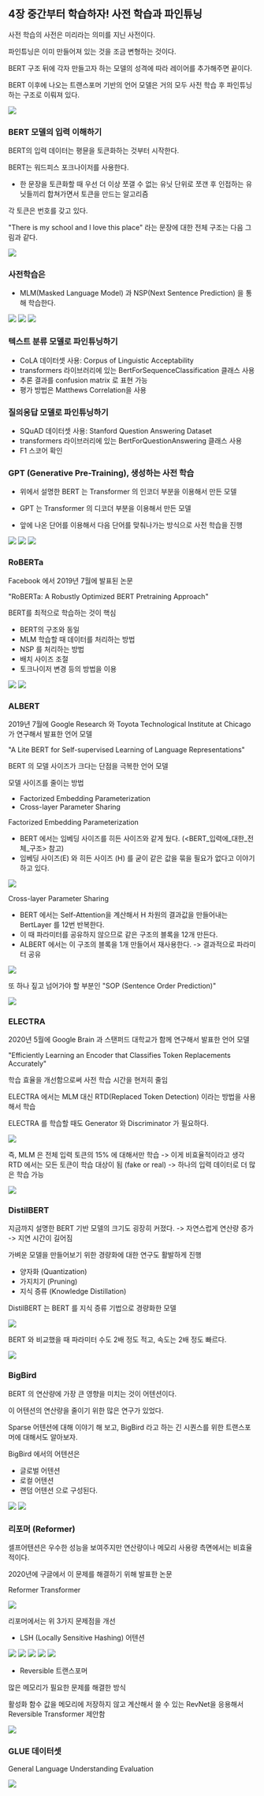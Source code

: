 ## 4장 중간부터 학습하자! 사전 학습과 파인튜닝

사전 학습의 사전은 미리라는 의미를 지닌 사전이다.

파인튜닝은 이미 만들어져 있는 것을 조금 변형하는 것이다.

BERT 구조 뒤에 각자 만들고자 하는 모델의 성격에 따라 레이어를 추가해주면 끝이다.

BERT 이후에 나오는 트랜스포머 기반의 언어 모델은 거의 모두 사전 학습 후 파인튜닝하는 구조로 이뤄져 있다.

<img src="images/BERT_모델_전체_구조.png">

### BERT 모델의 입력 이해하기

BERT의 입력 데이터는 평뮨을 토큰화하는 것부터 시작한다.

BERT는 워드피스 포크나이저를 사용한다.

- 한 문장을 토큰화할 때 우선 더 이상 쪼갤 수 없는 유닛 단위로 쪼갠 후 인접하는 유닛들끼리 합쳐가면서 토큰을 만드는 알고리즘

각 토큰은 번호를 갖고 있다.

"There is my school and I love this place" 라는 문장에 대한 전체 구조는 다음 그림과 같다.

<img src="images/BERT_입력에_대한_전체_구조.png">

### 사전학습은
- MLM(Masked Language Model) 과 NSP(Next Sentence Prediction) 을 통해 학습한다.

<img src="images/MLM_학습_과정_요약.png">

<img src="images/NSP_학습_데이터_예시.png">

<img src="images/BERT_사전_학습_요약.png">

### 텍스트 분류 모델로 파인튜닝하기

- CoLA 데이터셋 사용: Corpus of Linguistic Acceptability
- transformers 라이브러리에 있는 BertForSequenceClassification 클래스 사용
- 추론 결과를 confusion matrix 로 표현 가능
- 평가 방법은 Matthews Correlation을 사용

### 질의응답 모델로 파인튜닝하기

- SQuAD 데이터셋 사용: Stanford Question Answering Dataset
- transformers 라이브러리에 있는 BertForQuestionAnswering 클래스 사용
- F1 스코어 확인

### GPT (Generative Pre-Training), 생성하는 사전 학습

- 위에서 설명한 BERT 는 Transformer 의 인코더 부분을 이용해서 만든 모델
- GPT 는 Transformer 의 디코더 부분을 이용해서 만든 모델

- 앞에 나온 단어를 이용해서 다음 단어를 맞춰나가는 방식으로 사전 학습을 진행

<img src="images/GPT를_이용한_언어_모델_학습_방법.png">

<img src="images/BERT_vs_GPT.png">

<img src="images/GPT의_Masked_Self-Attention_에서의_마스킹_방법.png">

### RoBERTa

Facebook 에서 2019년 7월에 발표된 논문

"RoBERTa: A Robustly Optimized BERT Pretraining Approach"

BERT를 최적으로 학습하는 것이 핵심
- BERT의 구조와 동일
- MLM 학습할 때 데이터를 처리하는 방법
- NSP 를 처리하는 방법
- 배치 사이즈 조절
- 토크나이저 변경 
등의 방법을 이용

<img src="images/RoBERTa의_Dynamic_Static_마스킹.png">

<img src="images/RoBERTa에서의_NSP_전략.png">

### ALBERT

2019년 7월에 Google Research 와 Toyota Technological Institute at Chicago 가 연구해서 발표한 언어 모델

"A Lite BERT for Self-supervised Learning of Language Representations"

BERT 의 모델 사이즈가 크다는 단점을 극복한 언어 모델

모델 사이즈를 줄이는 방법
- Factorized Embedding Parameterization
- Cross-layer Parameter Sharing

Factorized Embedding Parameterization
- BERT 에서는 임베딩 사이즈를 히든 사이즈와 같게 뒀다. (<BERT_입력에_대한_전체_구조> 참고)
- 임베딩 사이즈(E) 와 히든 사이즈 (H) 를 굳이 같은 값을 묶을 필요가 없다고 이야기하고 있다.

<img src="images/ALBERT와_BERT의_임베딩_파라미터_수_계산.png">

Cross-layer Parameter Sharing
- BERT 에서는 Self-Attention을 계산해서 H 차원의 결과값을 만들어내는 BertLayer 를 12번 반복한다.
- 이 때 파라미터를 공유하지 않으므로 같은 구조의 블록을 12개 만든다.
- ALBERT 에서는 이 구조의 블록을 1개 만들어서 재사용한다. -> 결과적으로 파라미터 공유

<img src="images/ALBERT와_BERT의_인코더_동작_구조.png">

또 하나 짚고 넘어가야 할 부분인 "SOP (Sentence Order Prediction)"

<img src="images/SOP_학습_데이터_예시.png">

### ELECTRA

2020년 5월에 Google Brain 과 스탠퍼드 대학교가 함께 연구해서 발표한 언어 모델

"Efficiently Learning an Encoder that Classifies Token Replacements Accurately"

학습 효율을 개선함으로써 사전 학습 시간을 현저히 줄임

ELECTRA 에서는 MLM 대신 RTD(Replaced Token Detection) 이라는 방법을 사용해서 학습

ELECTRA 를 학습할 때도 Generator 와 Discriminator 가 필요하다.

<img src="images/ELECTRA의_Generator와_Discriminator_역할.png">

즉, MLM 은 전체 입력 토큰의 15% 에 대해서만 학습 -> 이게 비효율적이라고 생각  
RTD 에서는 모든 토큰이 학습 대상이 됨 (fake or real) -> 하나의 입력 데이터로 더 많은 학습 가능

<img src="images/RTD를_통한_언어_모델_학습_효과.png">

### DistilBERT

지금까지 설명한 BERT 기반 모델의 크기도 굉장히 커졌다. -> 자연스럽게 연산량 증가 -> 지연 시간이 길어짐

가벼운 모델을 만들어보기 위한 경량화에 대한 연구도 활발하게 진행
- 양자화 (Quantization)
- 가지치기 (Pruning)
- 지식 증류 (Knowledge Distillation)

DistilBERT 는 BERT 를 지식 증류 기법으로 경량화한 모델

<img src="images/지식_증류_시_사용하는_목적_함수.png">

BERT 와 비교했을 때 파라미터 수도 2배 정도 적고, 속도는 2배 정도 빠르다.

<img src="images/BERT_RoBERTa_DistilBERT_학습_시간_비교.png">

### BigBird

BERT 의 연산량에 가장 큰 영향을 미치는 것이 어텐션이다.

이 어텐션의 연산량을 줄이기 위한 많은 연구가 있었다.

Sparse 어텐션에 대해 이야기 해 보고, BigBird 라고 하는 긴 시퀀스를 위한 트랜스포머에 대해서도 알아보자.

BigBird 에서의 어텐션은
- 글로벌 어텐션
- 로컬 어텐션
- 랜덤 어텐션
으로 구성된다.

<img src="images/BigBird의_어텐션과_셀프어텐션.png">

<img src="images/BigBird와_RoBERTa의_토큰_길이에_따른_지연_시간.png">

### 리포머 (Reformer)

셀프어텐션은 우수한 성능을 보여주지만 연산량이나 메모리 사용량 측면에서는 비효율적이다. 

2020년에 구글에서 이 문제를 해결하기 위해 발표한 논문

Reformer Transformer

<img src="images/기존_트랜스포머_기반의_모델이_갖는_문제점.png">

리포머에서는 위 3가지 문제점을 개선

- LSH (Locally Sensitive Hashing) 어텐션

<img src="images/기존_트랜스포머에서의_어텐션_계산.png">

<img src="images/LSH의_핵심_아이디어.png">

<img src="images/앵귤러_LSH.png">

<img src="images/LSH를_이용한_어텐션_계산하기.png">

<img src="images/청크_단위로_묶어서_어텐션_계산하기.png">

- Reversible 트랜스포머

많은 메모리가 필요한 문제를 해결한 방식

활성화 함수 값을 메모리에 저장하지 않고 계산해서 쓸 수 있는 RevNet을 응용해서 Reversible Transformer 제안함

<img src="images/ResNet과_RevNet의_구조.png">

### GLUE 데이터셋

General Language Understanding Evaluation

<img src="images/GLUE_데이터셋_정리.png">

